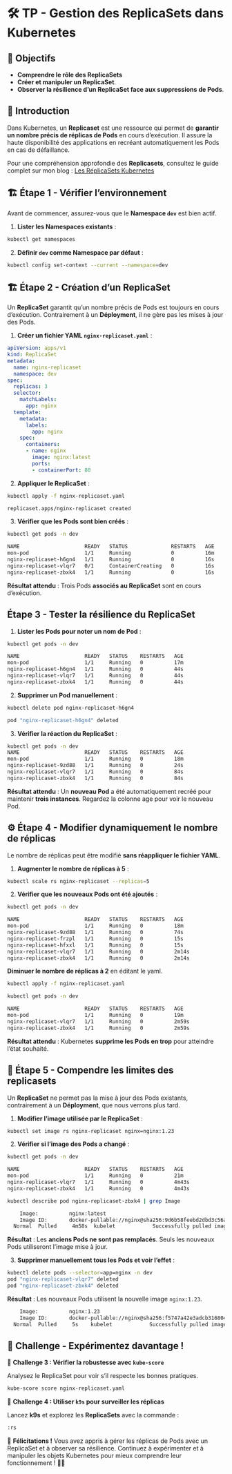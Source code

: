 # 🛠️ TP - Gestion des ReplicaSets dans Kubernetes

## 🎯 Objectifs

- **Comprendre le rôle des ReplicaSets**
- **Créer et manipuler un ReplicaSet**.
- **Observer la résilience d’un ReplicaSet face aux suppressions de Pods**.

## 📘 Introduction

Dans Kubernetes, un **Replicaset** est une ressource qui permet de **garantir un
nombre précis de réplicas de Pods** en cours d’exécution. Il assure la haute
disponibilité des applications en recréant automatiquement les Pods en cas de
défaillance.

Pour une compréhension approfondie des **Replicasets**, consultez le guide
complet sur mon blog : [Les RéplicaSets
Kubernetes](https://blog.stephane-robert.info/docs/conteneurs/orchestrateurs/kubernetes/replicasets/)

## 🏗️ Étape 1 - Vérifier l’environnement

Avant de commencer, assurez-vous que le **Namespace `dev`** est bien actif.

1. **Lister les Namespaces existants** :

```bash
kubectl get namespaces
```

2. **Définir `dev` comme Namespace par défaut** :

```bash
kubectl config set-context --current --namespace=dev
```

## 🏗️ Étape 2 - Création d’un ReplicaSet

Un **ReplicaSet** garantit qu’un nombre précis de Pods est toujours en cours
d’exécution. Contrairement à un **Déployment**, il ne gère pas les mises à jour
des Pods.

1. **Créer un fichier YAML `nginx-replicaset.yaml`** :

```yaml
apiVersion: apps/v1
kind: ReplicaSet
metadata:
  name: nginx-replicaset
  namespace: dev
spec:
  replicas: 3
  selector:
    matchLabels:
      app: nginx
  template:
    metadata:
      labels:
        app: nginx
    spec:
      containers:
      - name: nginx
        image: nginx:latest
        ports:
        - containerPort: 80
```

2. **Appliquer le ReplicaSet** :

```bash
kubectl apply -f nginx-replicaset.yaml

replicaset.apps/nginx-replicaset created
```

3. **Vérifier que les Pods sont bien créés** :

```bash
kubectl get pods -n dev

NAME                     READY   STATUS              RESTARTS   AGE
mon-pod                  1/1     Running             0          16m
nginx-replicaset-h6gn4   1/1     Running             0          16s
nginx-replicaset-vlqr7   0/1     ContainerCreating   0          16s
nginx-replicaset-zbxk4   1/1     Running             0          16s
```

**Résultat attendu** : Trois Pods **associés au ReplicaSet** sont en cours d’exécution.

## Étape 3 - Tester la résilience du ReplicaSet

1. **Lister les Pods pour noter un nom de Pod** :

```bash
kubectl get pods -n dev

NAME                     READY   STATUS    RESTARTS   AGE
mon-pod                  1/1     Running   0          17m
nginx-replicaset-h6gn4   1/1     Running   0          44s
nginx-replicaset-vlqr7   1/1     Running   0          44s
nginx-replicaset-zbxk4   1/1     Running   0          44s
```

2. **Supprimer un Pod manuellement** :

```bash
kubectl delete pod nginx-replicaset-h6gn4

pod "nginx-replicaset-h6gn4" deleted
```

3. **Vérifier la réaction du ReplicaSet** :

```bash
kubectl get pods -n dev
NAME                     READY   STATUS    RESTARTS   AGE
mon-pod                  1/1     Running   0          18m
nginx-replicaset-9zd88   1/1     Running   0          24s
nginx-replicaset-vlqr7   1/1     Running   0          84s
nginx-replicaset-zbxk4   1/1     Running   0          84s
```

**Résultat attendu** : Un **nouveau Pod** a été automatiquement recréé pour
maintenir **trois instances**. Regardez la colonne age pour voir le nouveau Pod.

## ⚙️ Étape 4 - Modifier dynamiquement le nombre de réplicas

Le nombre de réplicas peut être modifié **sans réappliquer le fichier YAML**.

1. **Augmenter le nombre de réplicas à 5** :

```bash
kubectl scale rs nginx-replicaset --replicas=5
```

2. **Vérifier que les nouveaux Pods ont été ajoutés** :

```bash
kubectl get pods -n dev

NAME                     READY   STATUS    RESTARTS   AGE
mon-pod                  1/1     Running   0          18m
nginx-replicaset-9zd88   1/1     Running   0          74s
nginx-replicaset-frzpl   1/1     Running   0          15s
nginx-replicaset-hfxxl   1/1     Running   0          15s
nginx-replicaset-vlqr7   1/1     Running   0          2m14s
nginx-replicaset-zbxk4   1/1     Running   0          2m14s
```

**Diminuer le nombre de réplicas à 2** en éditant le yaml.

```bash
kubectl apply -f nginx-replicaset.yaml

kubectl get pods -n dev

NAME                     READY   STATUS    RESTARTS   AGE
mon-pod                  1/1     Running   0          19m
nginx-replicaset-vlqr7   1/1     Running   0          2m59s
nginx-replicaset-zbxk4   1/1     Running   0          2m59s
```

**Résultat attendu** : Kubernetes **supprime les Pods en trop** pour atteindre
l’état souhaité.


## 📜 Étape 5 - Compendre les limites des replicasets

Un **ReplicaSet** ne permet pas la mise à jour des Pods existants, contrairement
à un **Déployment**, que nous verrons plus tard.

1. **Modifier l’image utilisée par le ReplicaSet** :

```bash
kubectl set image rs nginx-replicaset nginx=nginx:1.23
```

2. **Vérifier si l’image des Pods a changé** :

```bash
kubectl get pods -n dev

NAME                     READY   STATUS    RESTARTS   AGE
mon-pod                  1/1     Running   0          21m
nginx-replicaset-vlqr7   1/1     Running   0          4m43s
nginx-replicaset-zbxk4   1/1     Running   0          4m43s

kubectl describe pod nginx-replicaset-zbxk4 | grep Image

    Image:          nginx:latest
    Image ID:       docker-pullable://nginx@sha256:9d6b58feebd2dbd3c56ab5853333d627cc6e281011cfd6050fa4bcf2072c9496
  Normal  Pulled     4m58s  kubelet            Successfully pulled image "nginx:latest" in 954ms (1.751s including waiting). Image size: 191998640 bytes.
```

**Résultat** : Les **anciens Pods ne sont pas remplacés**. Seuls les nouveaux
Pods utiliseront l’image mise à jour.

3. **Supprimer manuellement tous les Pods et voir l’effet** :

```bash
kubectl delete pods --selector=app=nginx -n dev
pod "nginx-replicaset-vlqr7" deleted
pod "nginx-replicaset-zbxk4" deleted
```

**Résultat** : Les nouveaux Pods utilisent la nouvelle image `nginx:1.23`.

```bash
    Image:          nginx:1.23
    Image ID:       docker-pullable://nginx@sha256:f5747a42e3adcb3168049d63278d7251d91185bb5111d2563d58729a5c9179b0
  Normal  Pulled     5s    kubelet            Successfully pulled image "nginx:1.23" in 18.362s (18.362s including waiting). Image size: 142145851 bytes.
```

## 🧩 Challenge - Expérimentez davantage !

🎯 **Challenge 3 : Vérifier la robustesse avec `kube-score`**

Analysez le ReplicaSet pour voir s’il respecte les bonnes pratiques.

```bash
kube-score score nginx-replicaset.yaml
```

🎯 **Challenge 4 : Utiliser `k9s` pour surveiller les réplicas**

Lancez **k9s** et explorez les **ReplicaSets** avec la commande :

```bash
:rs
```

🚀 **Félicitations !** Vous avez appris à gérer les réplicas de Pods avec un
ReplicaSet et à observer sa résilience. Continuez à expérimenter et à manipuler
les objets Kubernetes pour mieux comprendre leur fonctionnement ! 🎯🔥